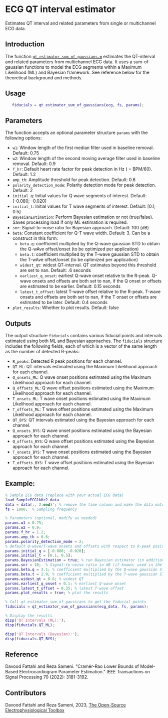 # ECG QT interval estimator

Estimates QT interval and related parameters from single or multichannel ECG data.

## Introduction

The function [`qt_estimator_sum_of_gaussians.m`](./qt_estimator_sum_of_gaussians.m) estimates the QT-interval and related parameters from multichannel ECG data. It uses a sum-of-gaussian functions to model the ECG segments within a Maximum Likelihood (ML) and Bayesian framework. See reference below for the theoretical background and methods.

## Usage
```matlab
   fiducials = qt_estimator_sum_of_gaussians(ecg, fs, params);
```

## Parameters

The function accepts an optional parameter structure `params` with the following options:

- `w1`: Window length of the first median filter used in baseline removal. Default: 0.75
- `w2`: Window length of the second moving average filter used in baseline removal. Default: 0.9
- `f_hr`: Default heart rate factor for peak detection in Hz ( = BPM/60). Default: 1.2
- `amp_th`: Amplitude threshold for peak detection. Default: 0.6
- `polarity_detection_mode`: Polarity detection mode for peak detection. Default: 2
- `initial_q`: Initial values for Q wave segments of interest. Default: [-0.080; -0.020]
- `initial_t`: Initial values for T wave segments of interest. Default: [0.1; 0.5]
- `BayesianEstimation`: Perform Bayesian estimation or not (true/false). Saves processing load if only ML estimation is required.
- `snr`: Signal-to-noise ratio for Bayesian approach. Default: 100 (dB)
- `beta`: Constant coefficient for Q-T wave width. Default: 3. Can be a construct in this form:
   - `beta.q`: coefficient multiplied by the Q-wave gaussian STD to obtain the Q-wAve offset/onset (to be optimized per application)
   - `beta.t`: coefficient multiplied by the T-wave gaussian STD to obtain the T-wAve offset/onset (to be optimized per application)
   - `widest_qt`: widest QT-interval. QT estimates beyond this threshold are set to nan. Default: .6 seconds
   - `earliest_q_onset`: earliest Q-wave onset relative to the R-peak. Q-wave onsets and offsets are both set to nan, if the Q onset or offsets are estimated to be earlier. Default: 0.15 seconds
   - `latest_t_offset`: latest T-wave offset relative to the R-peak. T-wave onsets and offsets are both set to nan, if the T onset or offsets are estimated to be later. Default: 0.4 seconds
- `plot_results`: Whether to plot results. Default: false

## Outputs

The output structure `fiducials` contains various fiducial points and intervals estimated using both ML and Bayesian approaches. The `fiducials` structure includes the following fields, each of which is a vector of the same length as the number of detected R-peaks:

- `R_peaks`: Detected R peak positions for each channel.
- `QT_ML`: QT intervals estimated using the Maximum Likelihood approach for each channel.
- `Q_onsets_ML`: Q wave onset positions estimated using the Maximum Likelihood approach for each channel.
- `Q_offsets_ML`: Q wave offset positions estimated using the Maximum Likelihood approach for each channel.
- `T_onsets_ML`: T wave onset positions estimated using the Maximum Likelihood approach for each channel.
- `T_offsets_ML`: T wave offset positions estimated using the Maximum Likelihood approach for each channel.
- `QT_BYS`: QT intervals estimated using the Bayesian approach for each channel.
- `Q_onsets_BYS`: Q wave onset positions estimated using the Bayesian approach for each channel.
- `Q_offsets_BYS`: Q wave offset positions estimated using the Bayesian approach for each channel.
- `T_onsets_BYS`: T wave onset positions estimated using the Bayesian approach for each channel.
- `T_offsets_BYS`: T wave offset positions estimated using the Bayesian approach for each channel.


## Example:
```matlab
% Sample ECG data (replace with your actual ECG data)
load SampleECG1kHz2 data
data = data(:, 2:end)'; % remove the time column and make the data matrix in channels times samples format
fs = 1000;  % Sampling frequency

% Parameters (optional, modify as needed)
params.w1 = 0.75;
params.w2 = 0.9;
params.f_hr = 1.2;
params.amp_th = 0.6;
params.polarity_detection_mode = 2;
% default Q-wave/T-wave onsets and offsets with respect to R-peak position (only a rough estimate; will be optimized by the function):
params.initial_q = [-0.080; -0.020];  
params.initial_t = [0.1; 0.5];
params.BayesianEstimation = true; % run Bayesian estimator (in addition to ML)
params.snr = 10;  % Signal-to-noise ratio in dB (if known; used in the Bayesian estimator). Set to a high value such as 100 if unknown
params.beta.q = 3.1; % coefficient multiplied by the Q-wave gaussian STD to obtain the Q-wAve offset/onset (to be optimized per application)
params.beta.t = 2.9; % coefficient multiplied by the T-wave gaussian STD to obtain the T-wAve offset/onset (to be optimized per application)
params.widest_qt = 0.6; % widest QT
parsms.earliest_q_onset = 0.1; % earliest Q-wave onset
parsms.latest_t_offset = 0.35; % latest T-wave offset
params.plot_results = true; % plot the results

% Call qt_estimator_sum_of_gaussians to get the fiducial points
fiducials = qt_estimator_sum_of_gaussians(ecg_data, fs, params);

% Display the results
disp('QT Intervals (ML):');
disp(fiducials.QT_ML);

disp('QT Intervals (Bayesian):');
disp(fiducials.QT_BYS);
```

## Reference
Davood Fattahi and Reza Sameni. "Cramér-Rao Lower Bounds of Model-Based Electrocardiogram Parameter Estimation." IEEE Transactions on Signal Processing 70 (2022): 3181-3192.

## Contributors
Davood Fattahi and Reza Sameni, 2023, [The Open-Source Electrophysiological Toolbox](https://github.com/alphanumericslab/OSET)